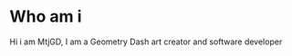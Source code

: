 Who am i
======================
Hi i am MtjGD, I am a Geometry Dash art creator and software developer
